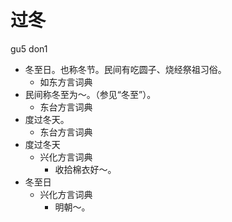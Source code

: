 # 过冬
gu5 don1
+ 冬至日。也称冬节。民间有吃圆子、烧经祭祖习俗。
  * 如东方言词典
+ 民间称冬至为～。（参见“冬至”）。
  * 东台方言词典
+ 度过冬天。
  * 东台方言词典
+ 度过冬天
  * 兴化方言词典
    - 收拾棉衣好～。
+ 冬至日
  * 兴化方言词典
    - 明朝～。
